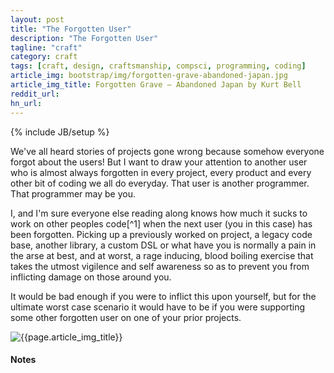```yaml
---
layout: post
title: "The Forgotten User"
description: "The Forgotten User"
tagline: "craft"
category: craft
tags: [craft, design, craftsmanship, compsci, programming, coding]
article_img: bootstrap/img/forgotten-grave-abandoned-japan.jpg
article_img_title: Forgotten Grave – Abandoned Japan by Kurt Bell
reddit_url:
hn_url:
---
```

{% include JB/setup %}
<div class="intro">
<div class="intro-txt">

<p>
We've all heard stories of projects gone wrong because somehow everyone forgot about the users! But I want to draw your attention to another user who is almost always forgotten in every project, every product and every other bit of coding we all do everyday. That user is another programmer. That programmer may be you. 
</p>

<p>
I, and I'm sure everyone else reading along knows how much it sucks to work on other peoples code<span markdown="span">[^1]</span> when the next user (you in this case) has been forgotten. Picking up a previously worked on project, a legacy code base, another library, a custom DSL or what have you is normally a pain in the arse at best, and at worst, a rage inducing, blood boiling exercise that takes the utmost vigilence and self awareness so as to prevent you from inflicting damage on those around you.
</p>

<p>
It would be bad enough if you were to inflict this upon yourself, but for the ultimate worst case scenario it would have to be if you were supporting some other forgotten user on one of your prior projects.
</p>
    
</div>
<div class="intro-img-border">
<div class="intro-img-bevel">
<div class="intro-img">
<img class="article-image" title="{{page.article_img_title}}" src="{{ASSET_PATH}}/{{page.article_img}}"/>
</div>
</div>
</div>
</div>





#### Notes
[^1]: Most of the time. Sometimes it's ok, sometimes it's easy, and, sometimes it's a pleasure. It is the pleasurable outcome I'm calling for here!